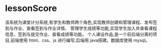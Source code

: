 # lessonScore
该系统为课堂计分系统,有学生和教师两个角色,实现教师创建和管理课程、发布签到与作业、查看签到与作业详情、
管理学生成绩等功能,实现学生加入并查看课程信息、签到与提交作业、查看成绩等功能。
个人课设作品,是一个前后端分离的项目,前端使用 html、css、js 进行编写;后端用 java搭建。数据库使用 mysql。
